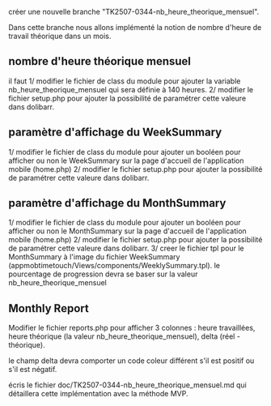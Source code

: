 créer une nouvelle branche  "TK2507-0344-nb_heure_theorique_mensuel".



Dans cette branche nous allons implémenté la notion de nombre d'heure de travail théorique dans un mois. 


## nombre d'heure théorique mensuel
il faut 
1/  modifier le fichier de class du module pour ajouter la variable nb_heure_theorique_mensuel qui sera définie à  140 heures.
2/  modifier le fichier setup.php pour ajouter la possibilité de paramétrer cette valeure dans dolibarr. 

## paramètre d'affichage du WeekSummary

1/ modifier le fichier de class du module pour ajouter un booléen pour afficher ou non le  WeekSummary sur la page d'accueil de l'application mobile (home.php)
2/  modifier le fichier setup.php pour ajouter la possibilité de paramétrer cette valeure dans dolibarr. 

## paramètre d'affichage du MonthSummary

1/ modifier le fichier de class du module pour ajouter un booléen pour afficher ou non le  MonthSummary sur la page d'accueil de l'application mobile (home.php)
2/  modifier le fichier setup.php pour ajouter la possibilité de paramétrer cette valeure dans dolibarr. 
3/ creer le fichier tpl pour le MonthSummary à l'image du fichier WeekSummary (appmobtimetouch/Views/components/WeeklySummary.tpl). le pourcentage de progression devra se baser sur la valeur nb_heure_theorique_mensuel






## Monthly Report 

Modifier le fichier reports.php pour afficher 3 colonnes : heure travaillées, heure théorique (la valeur nb_heure_theorique_mensuel), delta (réel - théorique).

le champ delta devra comporter un code coleur différent s'il est positif ou s'il est négatif.


écris le fichier doc/TK2507-0344-nb_heure_theorique_mensuel.md qui détaillera  cette implémentation avec la méthode MVP.